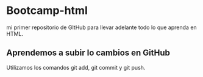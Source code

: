 # Bootcamp-html

mi primer repositorio de GItHub para llevar adelante todo lo que aprenda en HTML.

## Aprendemos a subir lo cambios en GitHub

Utilizamos los comandos git add, git commit y git push.